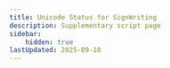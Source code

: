 ```yaml
---
title: Unicode Status for SignWriting
description: Supplementary script page
sidebar:
    hidden: true
lastUpdated: 2025-09-10
---
```




[comment]: # (end of intro)

[comment]: # (start of blocks)



[comment]: # (end of blocks)

[comment]: # (start of chars)



[comment]: # (end of chars)

[comment]: # (start of rest)


